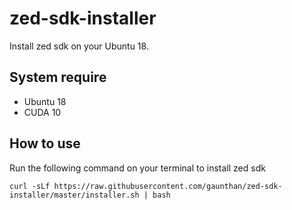# zed-sdk-installer
Install zed sdk on your Ubuntu 18.

## System require

- Ubuntu 18
- CUDA 10

## How to use
Run the following command on your terminal to install zed sdk

    curl -sLf https://raw.githubusercontent.com/gaunthan/zed-sdk-installer/master/installer.sh | bash

